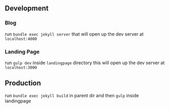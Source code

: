 ## Development

### Blog
run `bundle exec jekyll server` that will open up the dev server at `localhost:4000`

### Landing Page

run `gulp dev` inside `landingpage` directory this will open up the dev server at `localhost:3000`


## Production

run `bundle exec jekyll build` in parent dir and then `gulp` inside landingpage